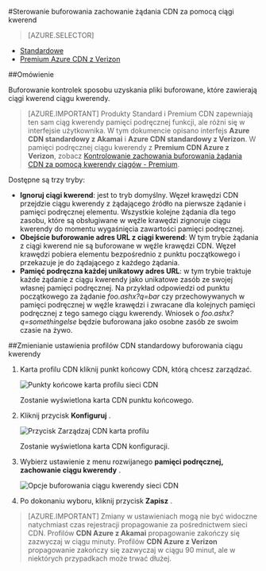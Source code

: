 <properties
    pageTitle="Sterowanie CDN Azure pamięci podręcznej, zachowanie żądania z ciągi kwerend | Microsoft Azure"
    description="Azure ciągu kwerendy sieci CDN pamięci podręcznej kontrolek sposobu uzyskania pliki buforowane, które zawierają ciągi kwerend."
    services="cdn"
    documentationCenter=""
    authors="camsoper"
    manager="erikre"
    editor=""/>

<tags
    ms.service="cdn"
    ms.workload="tbd"
    ms.tgt_pltfrm="na"
    ms.devlang="na"
    ms.topic="article"
    ms.date="07/28/2016"
    ms.author="casoper"/>

#<a name="controlling-caching-behavior-of-cdn-requests-with-query-strings"></a>Sterowanie buforowania zachowanie żądania CDN za pomocą ciągi kwerend

> [AZURE.SELECTOR]
- [Standardowe](cdn-query-string.md)
- [Premium Azure CDN z Verizon](cdn-query-string-premium.md)

##<a name="overview"></a>Omówienie

Buforowanie kontrolek sposobu uzyskania pliki buforowane, które zawierają ciągi kwerend ciągu kwerendy.

> [AZURE.IMPORTANT] Produkty Standard i Premium CDN zapewniają ten sam ciąg kwerendy pamięci podręcznej funkcji, ale różni się w interfejsie użytkownika.  W tym dokumencie opisano interfejs **Azure CDN standardowy z Akamai** i **Azure CDN standardowy z Verizon**.  W pamięci podręcznej ciągu kwerendy z **Premium CDN Azure z Verizon**, zobacz [Kontrolowanie zachowania buforowania żądania CDN za pomocą kwerendy ciągów - Premium](cdn-query-string-premium.md).

Dostępne są trzy tryby:

- **Ignoruj ciągi kwerend**: jest to tryb domyślny.  Węzeł krawędzi CDN przejdzie ciągu kwerendy z żądającego źródło na pierwsze żądanie i pamięci podręcznej elementu.  Wszystkie kolejne żądania dla tego zasobu, które są obsługiwane w węźle krawędzi zignoruje ciągu kwerendy do momentu wygaśnięcia zawartości pamięci podręcznej.
- **Obejście buforowanie adres URL z ciągi kwerend**: W tym trybie żądania z ciągi kwerend nie są buforowane w węźle krawędzi CDN.  Węzeł krawędzi pobiera elementu bezpośrednio z punktu początkowego i przekazuje je do żądającego z każdego żądania.
- **Pamięć podręczna każdej unikatowy adres URL**: w tym trybie traktuje każde żądanie z ciągu kwerendy jako unikatowe zasób ze swojej własnej pamięci podręcznej.  Na przykład odpowiedzi od punktu początkowego za żądanie *foo.ashx?q=bar* czy przechowywanych w pamięci podręcznej w węźle krawędzi i zwracane dla kolejnych pamięci podręcznej z tego samego ciągu kwerendy.  Wniosek o *foo.ashx?q=somethingelse* będzie buforowana jako osobne zasób ze swoim czasie na żywo.

##<a name="changing-query-string-caching-settings-for-standard-cdn-profiles"></a>Zmienianie ustawienia profilów CDN standardowy buforowania ciągu kwerendy

1. Karta profilu CDN kliknij punkt końcowy CDN, którą chcesz zarządzać.

    ![Punkty końcowe karta profilu sieci CDN](./media/cdn-query-string/cdn-endpoints.png)

    Zostanie wyświetlona karta CDN punktu końcowego.

2. Kliknij przycisk **Konfiguruj** .

    ![Przycisk Zarządzaj CDN karta profilu](./media/cdn-query-string/cdn-config-btn.png)

    Zostanie wyświetlona karta CDN konfiguracji.

3. Wybierz ustawienie z menu rozwijanego **pamięci podręcznej, zachowanie ciągu kwerendy** .

    ![Opcje buforowania ciągu kwerendy sieci CDN](./media/cdn-query-string/cdn-query-string.png)

4. Po dokonaniu wyboru, kliknij przycisk **Zapisz** .

> [AZURE.IMPORTANT] Zmiany w ustawieniach mogą nie być widoczne natychmiast czas rejestracji propagowanie za pośrednictwem sieci CDN.  Profilów <b>CDN Azure z Akamai</b> propagowanie zakończy się zazwyczaj w ciągu minuty.  Profilów <b>CDN Azure z Verizon</b> propagowanie zakończy się zazwyczaj w ciągu 90 minut, ale w niektórych przypadkach może trwać dłużej.
